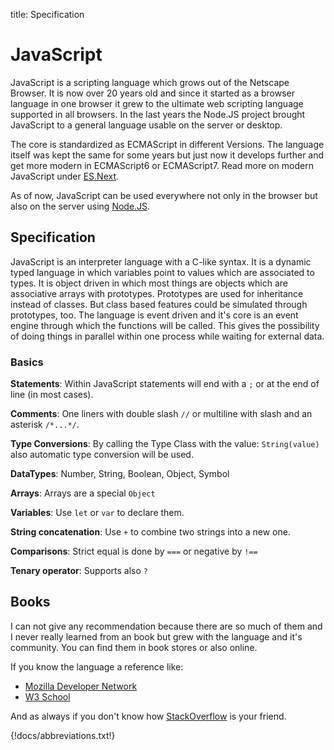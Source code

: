 title: Specification

# JavaScript

JavaScript is a scripting language which grows out of the Netscape Browser. It
is now over 20 years old and since it started as a browser language in one browser
it grew to the ultimate web scripting language supported in all browsers. In the
last years the Node.JS project brought JavaScript to a general language usable
on the server or desktop.

The core is standardized as ECMAScript in different Versions. The language itself
was kept the same for some years but just now it develops further and get more
modern in ECMAScript6 or ECMAScript7. Read more on modern JavaScript under [ES.Next](es-next.md).

As of now, JavaScript can be used everywhere not only in the browser but also on the server using [Node.JS](../js/nodejs.md).

## Specification

JavaScript is an interpreter language with a C-like syntax. It is a dynamic typed
language in which variables point to values which are associated to types.
It is object driven in which most things are objects which are associative arrays
with prototypes. Prototypes are used for inheritance instead of classes. But class
based features could be simulated through prototypes, too.
The language is event driven and it's core is an event engine through which the
functions will be called. This gives the possibility of doing things in parallel
within one process while waiting for external data.

### Basics

**Statements**: Within JavaScript statements will end with a `;` or at the end of line (in most cases).

**Comments**: One liners with double slash `//` or multiline with slash and an asterisk `/*...*/`.

**Type Conversions**: By calling the Type Class with the value: `String(value)` also automatic type conversion will be used.

**DataTypes**: Number, String, Boolean, Object, Symbol

**Arrays**: Arrays are a special `Object`

**Variables**: Use `let` or `var` to declare them.

**String concatenation**: Use `+` to combine two strings into a new one.

**Comparisons**: Strict equal is done by `===` or negative by `!==`

**Tenary operator**: Supports also `?`

## Books

I can not give any recommendation because there are so much of them and I never really learned from an book but grew with the language and it's community. You can find them in book stores or also online.

If you know the language a reference like:

- [Mozilla Developer Network](https://developer.mozilla.org/en-US/docs/Web/JavaScript)
- [W3 School](https://www.w3schools.com/jS/default.asp)

And as always if you don't know how [StackOverflow](https://stackoverflow.com/questions/tagged/javascript) is your friend.


{!docs/abbreviations.txt!}


